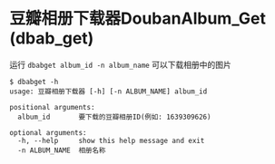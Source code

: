 # 豆瓣相册下载器**D**ou**b**an**A**l**b**um\_**Get** (dbab_get)

运行 `dbabget album_id -n album_name` 可以下载相册中的图片

```
$ dbabget -h
usage: 豆瓣相册下载器 [-h] [-n ALBUM_NAME] album_id

positional arguments:
  album_id       要下载的豆瓣相册ID(例如: 1639309626)

optional arguments:
  -h, --help     show this help message and exit
  -n ALBUM_NAME  相册名称
```
